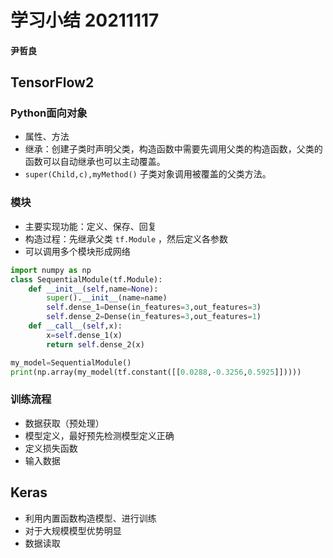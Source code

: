 # 学习小结 20211117

#### 尹哲良

## TensorFlow2

### Python面向对象

+ 属性、方法
+ 继承：创建子类时声明父类，构造函数中需要先调用父类的构造函数，父类的函数可以自动继承也可以主动覆盖。
+ `super(Child,c),myMethod()` 子类对象调用被覆盖的父类方法。

### 模块

+ 主要实现功能：定义、保存、回复
+ 构造过程：先继承父类 `tf.Module` ，然后定义各参数
+ 可以调用多个模块形成网络

```python
import numpy as np
class SequentialModule(tf.Module):
    def __init__(self,name=None):
        super().__init__(name=name)
        self.dense_1=Dense(in_features=3,out_features=3)
        self.dense_2=Dense(in_features=3,out_features=1)
    def __call__(self,x):
        x=self.dense_1(x)
        return self.dense_2(x)

my_model=SequentialModule()
print(np.array(my_model(tf.constant([[0.0288,-0.3256,0.5925]]))))
```

### 训练流程

+ 数据获取（预处理）
+ 模型定义，最好预先检测模型定义正确
+ 定义损失函数
+ 输入数据

## Keras

+ 利用内置函数构造模型、进行训练
+ 对于大规模模型优势明显
+ 数据读取

